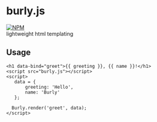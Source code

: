 # burly.js 
[![NPM](https://nodei.co/npm/burly.png?compact=true)](https://npmjs.org/package/burly)  
lightweight html templating

## Usage
 ```
 <h1 data-bind="greet">{{ greeting }}, {{ name }}!</h1>
 <script src="burly.js"></script>
 <script>
 	data = {
 		greeting: 'Hello',
 		name: 'Burly'
 	};
 	
   Burly.render('greet', data);
 </script>
 ```

